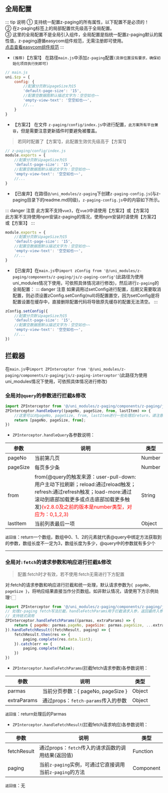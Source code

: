 ## 全局配置 <Badge text="1.5.8"/>

::: tip 说明
① 支持统一配置z-paging的所有属性，以下配置不是必须的！  
② 在z-paging标签上的局部配置优先级高于全局配置。  
③ 这里的全局配置不是全局引入组件，全局配置是指统一配置z-paging默认的属性值，z-paging遵循easycom组件规范，无需注册即可使用。  
[点击查看easycom组件规范](https://uniapp.dcloud.io/component/README?id=easycom组件规范)
:::

* `(推荐)`【方案1】<Badge text="2.6.5"/> 在路径`main.js`中添加`z-paging`配置`(具体位置没有要求，确保初始化项目执行到即可)`
```js
// main.js
uni.$zp = {
	config: {
		//配置分页默认pageSize为15
		'default-page-size': '15',
		//配置空数据图默认描述文字为：空空如也~~
		'empty-view-text': '空空如也~~',
		//...
	}
}
```

* 【方案2】<Badge text="2.0.4"/> 在文件 `z-paging/config/index.js`中进行配置，`此方案所有平台兼容`，但是需要注意更新插件时要避免被覆盖。
> 若同时配置了【方案1】，此配置生效优先级高于【方案1】
```js
// z-paging/config/index.js
module.exports = {
	//配置分页默认pageSize为15
	'default-page-size': '15',
	//配置空数据图默认描述文字为：空空如也~~
	'empty-view-text': '空空如也~~',
	//...
}
```

* 【已废弃】在路径`@/uni_modules/z-paging`下创建`z-paging-config.js`(与z-paging目录下的readme.md同级)，`z-paging-config.js`中的内容如下所示。<Badge text="2.6.5起废弃" type="error"/> 

::: danger 注意
此方案不支持`vue3`，在`vue3`中请使用【方案2】或【方案3】<br>
此方案不支持使用npm安装z-paging的情况，使用npm安装时请使用【方案2】或【方案3】
:::
```js
module.exports = {
	//配置分页默认pageSize为15
	'default-page-size': '15',
	//配置空数据图默认描述文字为：空空如也~~
	'empty-view-text': '空空如也~~',
	//...
}
```


* 【已废弃】在`main.js`中`import zConfig from '@/uni_modules/z-paging/components/z-paging/js/z-paging-config'`(此路径为使用uni_modules情况下使用，可依照具体情况进行修改)，然后进行`z-paging`的全局配置：<Badge text="2.6.5起废弃" type="error"/> 
::: danger 注意
如果调用过setConfig进行配置，后期又需要取消配置，则必须设置zConfig.setConfig(null)将配置置空，因为setConfig是将配置设置在缓存中，直接删除配置代码将导致原先缓存的配置无法清空。
:::

```js
zConfig.setConfig({
	//配置分页默认pageSize为15
	'default-page-size': '15',
	//配置空数据图默认描述文字为：空空如也~~
	'empty-view-text': '空空如也~~',
	//...
})
```

## 拦截器
在`main.js`中`import ZPInterceptor from '@/uni_modules/z-paging/components/z-paging/js/z-paging-interceptor'`(此路径为使用uni_modules情况下使用，可依照具体情况进行修改)  
### 全局对`@query`的参数进行拦截&修改 <Badge text="2.2.8"/>
```js
import ZPInterceptor from '@/uni_modules/z-paging/components/z-paging/js/z-paging-interceptor'
ZPInterceptor.handleQuery((pageNo, pageSize, from, lastItem) => {
	//这里可以对pageNo, pageSize, from, lastItem进行一些处理后return，请注意需要return一个数组，数组中0、1、2的元素就代表@query中绑定方法获取到的参数，数组长度不一定为3，数组长度为多少，@query中的参数就有多少个
	return [pageNo, pageSize, from];
})
```
* `ZPInterceptor.handleQuery`各参数说明：  

| 参数                            | 说明                                                         | 类型   |
| ------------------------------- | ------------------------------------------------------------ | ------ |
| pageNo                          | 当前第几页                                                   | Number | String |
| pageSize                        | 每页多少条                                                   | Number | String |
| from                            | from(@query的触发来源：user-pull-down:用户主动下拉刷新；reload:通过reload触发；refresh:通过refresh触发；load-more:通过滚动到底部加载更多或点击底部加载更多触发)<span style="color:red;">(v2.8.0及之前的版本是number类型，对应为：0,1,2,3)</span> | String |
| lastItem  <Badge text="2.5.8"/> | 当前列表最后一项                                             | Object |
`返回值`：return一个数组，数组中0、1、2的元素就代表@query中绑定方法获取到的参数，数组长度不一定为3，数组长度为多少，@query中的参数就有多少个
***
### 全局对`:fetch`的请求参数和响应进行拦截&修改 <Badge text="2.7.8"/>
> 配置:fetch时才有效，若不使用:fetch无需进行下方配置  

对:fetch的请求参数和响应进行拦截和统一处理，默认请求参数为`{ pageNo, pageSize }`，将响应结果直接当作分页数组。如非默认情况，请使用下方示例处理👇🏻
```js
import ZPInterceptor from '@/uni_modules/z-paging/components/z-paging/js/z-paging-interceptor'
// 处理z-paging fetch写法拦截，handleFetchParams用于拦截请求入参，返回最终入参对象。handleFetchResult用于拦截请求结果，自行处理请求结束后操作，务必调用complete或complete相关方法
// 支持链式调用
ZPInterceptor.handleFetchParams((parmas, extraParams) => {
	return { pageNo: parmas.pageNo, pageSize: parmas.pageSize, ...extraParams} ;
}).handleFetchResult((fetchResult, paging) => {
	fetchResult.then(res => {
		paging.complete(res.data.list);
	}).catch(err => {
		paging.complete(false);
	})
})
```
* `ZPInterceptor.handleFetchParams`(拦截fetch请求参数)各参数说明：  

| 参数        | 说明                                | 类型   |
| ----------- | ----------------------------------- | ------ |
| parmas      | 当前分页参数：{ pageNo, pageSize }  | Object |
| extraParams | 通过props：`fetch-params`传入的参数 | Object |
`返回值`：return处理后的Parmas

* `ZPInterceptor.handleFetchResult`(拦截fetch请求响应)各参数说明：  

| 参数        | 说明                                                 | 类型      |
| ----------- | ---------------------------------------------------- | --------- |
| fetchResult | 通过props：`fetch`传入的请求函数的调用结果(返回值)   	 | Function  |
| paging      | 当前`z-paging`实例，可通过它直接调用当前`z-paging`的方法 | Component |
`返回值`：无
